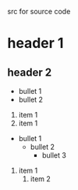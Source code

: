 src for source code


# header 1
## header 2

 - bullet 1
 - bullet 2
 
 1. item 1
 1. item 1

 - bullet 1
     - bullet 2
         - bullet 3

1. item 1
    1. item 2
